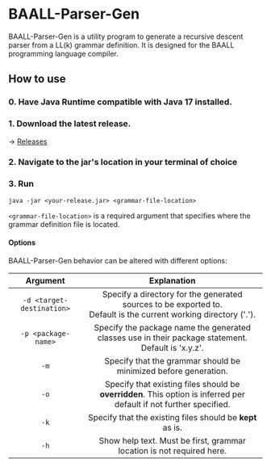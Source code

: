 # BAALL-Parser-Gen

BAALL-Parser-Gen is a utility program to generate a recursive descent parser from a LL(k) grammar definition. It is
designed for the BAALL programming language compiler.

## How to use

### 0. Have Java Runtime compatible with Java 17 installed.

### 1. Download the latest release.

→ [Releases](nikschadowsky/BAALL-Parser-Gen/releases)

### 2. Navigate to the jar's location in your terminal of choice

### 3. Run

```ignorelang
java -jar <your-release.jar> <grammar-file-location>
```

```<grammar-file-location>``` is a required argument that specifies where the grammar definition file is located.

#### Options

BAALL-Parser-Gen behavior can be altered with different options:

|           Argument            |                                                      Explanation                                                      |
|:-----------------------------:|:---------------------------------------------------------------------------------------------------------------------:|
| ```-d <target-destination>``` | Specify a directory for the generated sources to be exported to. <br/>Default is the current working directory ('.'). |
|    ```-p <package-name>```    |        Specify the package name the generated classes use in their package statement. <br/>Default is 'x.y.z'.        |
|           ```-m```            |                            Specify that the grammar should be minimized before generation.                            |
|           ```-o```            |  Specify that existing files should be **overridden**. This option is inferred per default if not further specified.  |
|           ```-k```            |                               Specify that the existing files should be **kept** as is.                               |
|           ```-h```            |                         Show help text. Must be first, grammar location is not required here.                         |